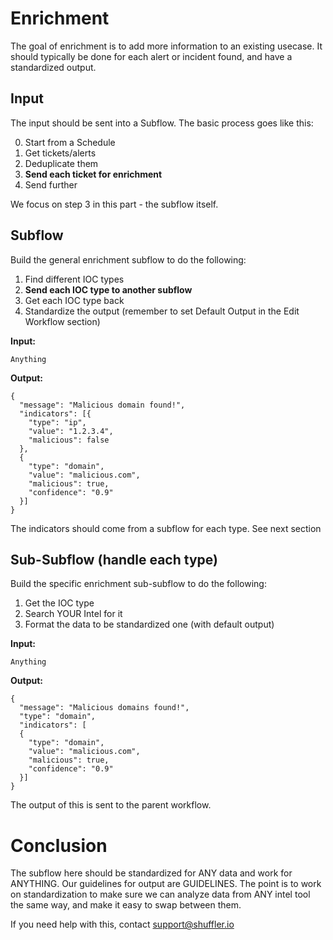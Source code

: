# Enrichment
The goal of enrichment is to add more information to an existing usecase. It should typically be done for each alert or incident found, and have a standardized output.

## Input
The input should be sent into a Subflow. The basic process goes like this:

0. Start from a Schedule
1. Get tickets/alerts
2. Deduplicate them
3. **Send each ticket for enrichment**
4. Send further

We focus on step 3 in this part - the subflow itself.

## Subflow
Build the general enrichment subflow to do the following: 

1. Find different IOC types
2. **Send each IOC type to another subflow**
3. Get each IOC type back
4. Standardize the output (remember to set Default Output in the Edit Workflow section)

**Input:**
```
Anything
```

**Output:**
```
{
  "message": "Malicious domain found!",
  "indicators": [{
    "type": "ip",
    "value": "1.2.3.4",
    "malicious": false
  },
  {
    "type": "domain",
    "value": "malicious.com",
    "malicious": true,
    "confidence": "0.9"
  }]
}
```

The indicators should come from a subflow for each type. See next section

## Sub-Subflow (handle each type)
Build the specific enrichment sub-subflow to do the following:

1. Get the IOC type
2. Search YOUR Intel for it
3. Format the data to be standardized one (with default output)


**Input:**
```
Anything
```

**Output:**
```
{
  "message": "Malicious domains found!",
  "type": "domain",
  "indicators": [
  {
    "type": "domain",
    "value": "malicious.com",
    "malicious": true,
    "confidence": "0.9"
  }]
}
```

The output of this is sent to the parent workflow.

# Conclusion
The subflow here should be standardized for ANY data and work for ANYTHING. Our guidelines for output are GUIDELINES. The point is to 
work on standardization to make sure we can analyze data from ANY intel tool the same way, and make it easy to swap between them.

If you need help with this, contact support@shuffler.io

